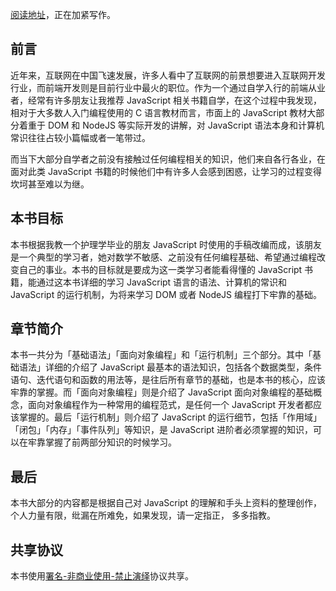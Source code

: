 

[阅读地址](es5.weijieblog.com)，正在加紧写作。

## 前言

近年来，互联网在中国飞速发展，许多人看中了互联网的前景想要进入互联网开发行业，而前端开发则是目前行业中最火的职位。作为一个通过自学入行的前端从业者，经常有许多朋友让我推荐 JavaScript 相关书籍自学，在这个过程中我发现，相对于大多数人入门编程使用的 C 语言教材而言，市面上的 JavaScript 教材大部分着重于 DOM 和 NodeJS 等实际开发的讲解，对 JavaScript 语法本身和计算机常识往往占较小篇幅或者一笔带过。

而当下大部分自学者之前没有接触过任何编程相关的知识，他们来自各行各业，在面对此类 JavaScript 书籍的时候他们中有许多人会感到困惑，让学习的过程变得坎坷甚至难以为继。

## 本书目标

本书根据我教一个护理学毕业的朋友 JavaScript 时使用的手稿改编而成，该朋友是一个典型的学习者，她对数学不敏感、之前没有任何编程基础、希望通过编程改变自己的事业。本书的目标就是要成为这一类学习者能看得懂的 JavaScript 书籍，能通过这本书详细的学习 JavaScript 语言的语法、计算机的常识和 JavaScript 的运行机制，为将来学习 DOM 或者 NodeJS 编程打下牢靠的基础。

## 章节简介

本书一共分为「基础语法」「面向对象编程」和「运行机制」三个部分。其中「基础语法」详细的介绍了 JavaScript 最基本的语法知识，包括各个数据类型，条件语句、迭代语句和函数的用法等，是往后所有章节的基础，也是本书的核心，应该牢靠的掌握。而「面向对象编程」则是介绍了 JavaScript 面向对象编程的基础概念，面向对象编程作为一种常用的编程范式，是任何一个 JavaScript 开发者都应该掌握的。最后「运行机制」则介绍了 JavaScript 的运行细节，包括「作用域」「闭包」「内存」「事件队列」等知识，是 JavaScript 进阶者必须掌握的知识，可以在牢靠掌握了前两部分知识的时候学习。

## 最后

本书大部分的内容都是根据自己对 JavaScript 的理解和手头上资料的整理创作，个人力量有限，纰漏在所难免，如果发现，请一定指正，
多多指教。

## 共享协议
本书使用[署名-非商业使用-禁止演绎](https://creativecommons.org/licenses/by-nc-nd/4.0/)协议共享。
